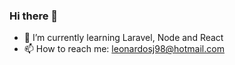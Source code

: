 ### Hi there 👋

- 🌱 I’m currently learning Laravel, Node and React
- 📫 How to reach me: leonardosj98@hotmail.com

